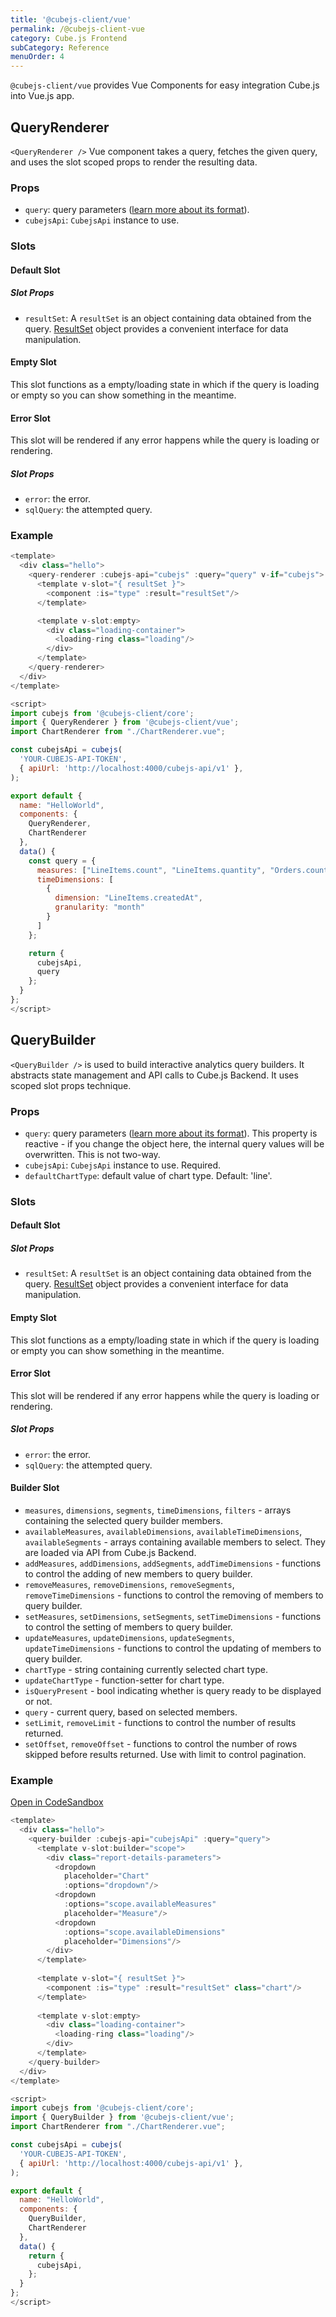 ```yaml
---
title: '@cubejs-client/vue'
permalink: /@cubejs-client-vue
category: Cube.js Frontend
subCategory: Reference
menuOrder: 4
---
```


`@cubejs-client/vue` provides Vue Components for easy integration Cube.js
into Vue.js app.

## QueryRenderer

`<QueryRenderer />` Vue component takes a query, fetches the given query, and uses the slot scoped props to render the resulting data.

### Props

- `query`: query parameters ([learn more about its format](query-format)).
- `cubejsApi`: `CubejsApi` instance to use.

### Slots

#### Default Slot

##### Slot Props

- `resultSet`: A `resultSet` is an object containing data obtained from the query. [ResultSet](@cubejs-client-core#result-set) object provides a convenient interface for data manipulation.

#### Empty Slot

This slot functions as a empty/loading state in which if the query is loading or empty so you can show
something in the meantime.

#### Error Slot

This slot will be rendered if any error happens while the query is loading or rendering.

##### Slot Props

- `error`: the error.
- `sqlQuery`: the attempted query.

### Example
```js
<template>
  <div class="hello">
    <query-renderer :cubejs-api="cubejs" :query="query" v-if="cubejs">
      <template v-slot="{ resultSet }">
        <component :is="type" :result="resultSet"/>
      </template>

      <template v-slot:empty>
        <div class="loading-container">
          <loading-ring class="loading"/>
        </div>
      </template>
    </query-renderer>
  </div>
</template>

<script>
import cubejs from '@cubejs-client/core';
import { QueryRenderer } from '@cubejs-client/vue';
import ChartRenderer from "./ChartRenderer.vue";

const cubejsApi = cubejs(
  'YOUR-CUBEJS-API-TOKEN',
  { apiUrl: 'http://localhost:4000/cubejs-api/v1' },
);

export default {
  name: "HelloWorld",
  components: {
    QueryRenderer,
    ChartRenderer
  },
  data() {
    const query = {
      measures: ["LineItems.count", "LineItems.quantity", "Orders.count"],
      timeDimensions: [
        {
          dimension: "LineItems.createdAt",
          granularity: "month"
        }
      ]
    };

    return {
      cubejsApi,
      query
    };
  }
};
</script>
```

## QueryBuilder
`<QueryBuilder />` is used to build interactive analytics query builders. It abstracts state management and API calls to Cube.js Backend. It uses scoped slot props technique.

### Props

- `query`: query parameters ([learn more about its format](query-format)). This property is reactive - if you change the object here,
the internal query values will be overwritten. This is not two-way. 
- `cubejsApi`: `CubejsApi` instance to use. Required.
- `defaultChartType`: default value of chart type. Default: 'line'.

### Slots

#### Default Slot

##### Slot Props

- `resultSet`: A `resultSet` is an object containing data obtained from the query. [ResultSet](@cubejs-client-core#result-set) object provides a convenient interface for data manipulation.

#### Empty Slot

This slot functions as a empty/loading state in which if the query is loading or empty you can show
something in the meantime.

#### Error Slot

This slot will be rendered if any error happens while the query is loading or rendering.

##### Slot Props

- `error`: the error.
- `sqlQuery`: the attempted query.

#### Builder Slot

- `measures`, `dimensions`, `segments`, `timeDimensions`, `filters` - arrays containing the
selected query builder members.
- `availableMeasures`, `availableDimensions`, `availableTimeDimensions`,
`availableSegments` - arrays containing available members to select. They are loaded via
API from Cube.js Backend.
- `addMeasures`, `addDimensions`, `addSegments`, `addTimeDimensions` - functions to control the adding of new members to query builder.
- `removeMeasures`, `removeDimensions`, `removeSegments`, `removeTimeDimensions` - functions to control the removing of members to query builder.
- `setMeasures`, `setDimensions`, `setSegments`, `setTimeDimensions` - functions to control the setting of members to query builder.
- `updateMeasures`, `updateDimensions`, `updateSegments`, `updateTimeDimensions` - functions to control the updating of members to query builder.
- `chartType` - string containing currently selected chart type.
- `updateChartType` - function-setter for chart type.
- `isQueryPresent` - bool indicating whether is query ready to be displayed or not.
- `query` - current query, based on selected members.
- `setLimit`, `removeLimit` - functions to control the number of results returned.
- `setOffset`, `removeOffset` - functions to control the number of rows skipped before results returned. Use with limit to control pagination.

### Example
[Open in CodeSandbox](https://codesandbox.io/s/vuejs-query-builder-with-vuejs-urqyj)
```js
<template>
  <div class="hello">
    <query-builder :cubejs-api="cubejsApi" :query="query">
      <template v-slot:builder="scope">
        <div class="report-details-parameters">
          <dropdown
            placeholder="Chart"
            :options="dropdown"/>
          <dropdown
            :options="scope.availableMeasures"
            placeholder="Measure"/>
          <dropdown
            :options="scope.availableDimensions"
            placeholder="Dimensions"/>
        </div>
      </template>
      
      <template v-slot="{ resultSet }">
        <component :is="type" :result="resultSet" class="chart"/>
      </template>
      
      <template v-slot:empty>
        <div class="loading-container">
          <loading-ring class="loading"/>
        </div>
      </template>
    </query-builder>
  </div>
</template>

<script>
import cubejs from '@cubejs-client/core';
import { QueryBuilder } from '@cubejs-client/vue';
import ChartRenderer from "./ChartRenderer.vue";

const cubejsApi = cubejs(
  'YOUR-CUBEJS-API-TOKEN',
  { apiUrl: 'http://localhost:4000/cubejs-api/v1' },
);

export default {
  name: "HelloWorld",
  components: {
    QueryBuilder,
    ChartRenderer
  },
  data() {
    return {
      cubejsApi,
    };
  }
};
</script>
```
